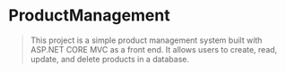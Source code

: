 # ProductManagement

> This project is a simple product management system built with ASP.NET CORE MVC as a front end. It allows users to create, read, update, and delete products in a database.